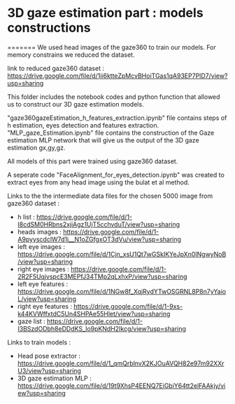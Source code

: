 # 3D gaze estimation part :  models constructions

=======
We used head images of the gaze360 to train our models. For memory constrains we reduced the dataset.

link to reduced gaze360 dataset : https://drive.google.com/file/d/1ji6ktteZpMcvBHoiTGas1qA93EP7PlD7/view?usp=sharing

This folder includes the notebook codes and python function that allowed us to construct our 3D gaze estimation models. 

"gaze360gazeEstimation_h_features_extraction.ipynb" file contains steps of h estimation, eyes detection and features extraction.
"MLP_gaze_Estimation.ipynb" file contains the construction of the Gaze estimation MLP network that will give us the output of the 3D gaze estimation gx,gy,gz. 

All models of this part were trained using gaze360 dataset. 

A seperate code "FaceAlignment_for_eyes_detection.ipynb" was created to extract eyes from any head image using the bulat et al method.

Links to the the intermediate data files for the chosen 5000 image from gaze360 dataset : 

* h list : https://drive.google.com/file/d/1-I8cdSM0HRbns2xjiAgz1UjT5cchvduT/view?usp=sharing
* heads images : https://drive.google.com/file/d/1-A9pyyscdclW7d1i__N1oZGfgxOT3dVu/view?usp=sharing
* left eye images : https://drive.google.com/file/d/1Cjn_xsU1Qt7wGSkIKYeJpXn0INgwyNoB/view?usp=sharing
* right eye images : https://drive.google.com/file/d/1-2R2F5UqjvspcE3MEPfJ34TMp2qLxhxP/view?usp=sharing
* left eye features : https://drive.google.com/file/d/1NGw8f_XqjRydYTwOSGRNL8P8n7yYaioL/view?usp=sharing
* right eye features : https://drive.google.com/file/d/1-9xs-k44KVWffxtdC5Un4SHPAe55Hlet/view?usp=sharing
* gaze list : https://drive.google.com/file/d/1-I3BSzdODbh8eDDdKS_lo9pKNdH2Ikcg/view?usp=sharing

Links to train models : 

* Head pose extractor : https://drive.google.com/file/d/1_qmQrblnvX2KJOuAVQH82e97m92XXrU3/view?usp=sharing
* 3D gaze estimation MLP : https://drive.google.com/file/d/19t9XhsP4EENQ7EiGbiY64tt2elFAAkjy/view?usp=sharing
